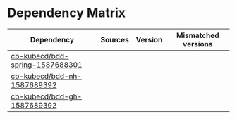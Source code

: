 # Dependency Matrix

Dependency | Sources | Version | Mismatched versions
---------- | ------- | ------- | -------------------
[cb-kubecd/bdd-spring-1587688301](https://github.com/cb-kubecd/bdd-spring-1587688301.git) |  | []() | 
[cb-kubecd/bdd-nh-1587689392](https://github.com/cb-kubecd/bdd-nh-1587689392.git) |  | []() | 
[cb-kubecd/bdd-gh-1587689392](https://github.com/cb-kubecd/bdd-gh-1587689392.git) |  | []() | 
